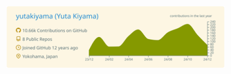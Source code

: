 ![](https://raw.githubusercontent.com/yutakiyama/yutakiyama/master/profile-summary-card-output/solarized/0-profile-details.svg)

